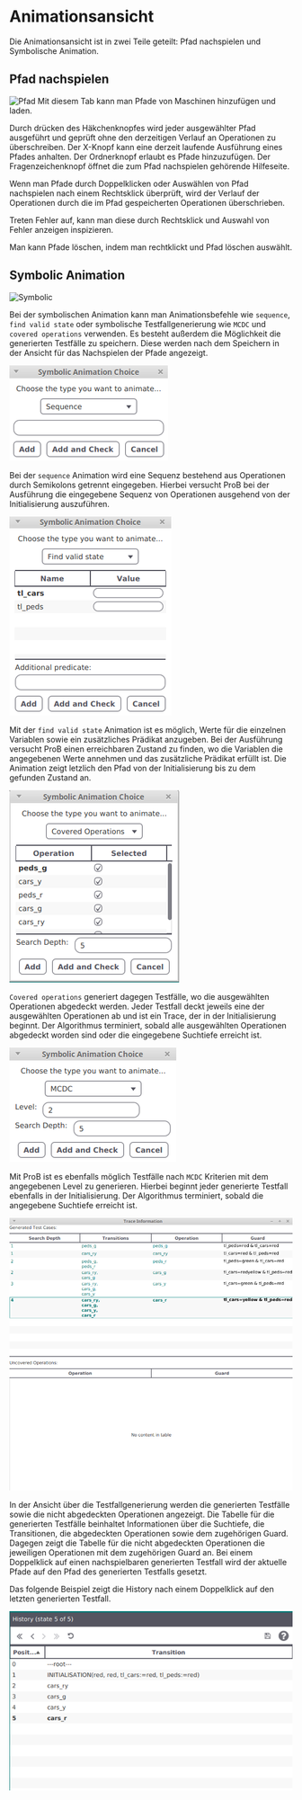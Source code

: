 # Animationsansicht
Die Animationsansicht ist in zwei Teile geteilt: Pfad nachspielen und Symbolische Animation.
## <a id="Trace"> Pfad nachspielen </a>
![Pfad](../screenshots/Animation/Replay.png)
Mit diesem Tab kann man Pfade von Maschinen hinzufügen und laden.

Durch drücken des Häkchenknopfes wird jeder ausgewählter Pfad ausgeführt und geprüft ohne den derzeitigen Verlauf an Operationen zu überschreiben. Der X-Knopf kann eine derzeit laufende Ausführung eines Pfades anhalten. Der Ordnerknopf erlaubt es Pfade hinzuzufügen. Der Fragenzeichenknopf öffnet die zum Pfad nachspielen gehörende Hilfeseite.

Wenn man Pfade durch Doppelklicken oder Auswählen von Pfad nachspielen nach einem Rechtsklick überprüft, wird der Verlauf der Operationen durch die im Pfad gespeicherten Operationen überschrieben.

Treten Fehler auf, kann man diese durch Rechtsklick und Auswahl von Fehler anzeigen inspizieren.

Man kann Pfade löschen, indem man rechtklickt und Pfad löschen auswählt.
## <a id="Symbolic"> Symbolic Animation </a> 
![Symbolic](../screenshots/Animation/Symbolic.png)

Bei der symbolischen Animation kann man Animationsbefehle wie `sequence`, `find valid state` oder symbolische
Testfallgenerierung wie `MCDC` und `covered operations` verwenden. Es besteht außerdem die Möglichkeit die generierten
Testfälle zu speichern. Diese werden nach dem Speichern in der Ansicht für das Nachspielen der Pfade angezeigt.

![Sequence](../screenshots/Animation/Sequence.png)

Bei der `sequence` Animation wird eine Sequenz bestehend aus Operationen durch Semikolons getrennt eingegeben.
Hierbei versucht ProB bei der Ausführung die eingegebene Sequenz von Operationen ausgehend von der 
Initialisierung auszuführen.


![FindValidState](../screenshots/Animation/FindValidState.png)

Mit der `find valid state` Animation ist es möglich, Werte für die einzelnen Variablen sowie ein zusätzliches Prädikat
anzugeben. Bei der Ausführung versucht ProB einen erreichbaren Zustand zu finden, wo die Variablen die angegebenen Werte
annehmen und das zusätzliche Prädikat erfüllt ist. Die Animation zeigt letzlich den Pfad von der Initialisierung bis zu
dem gefunden Zustand an.

![CoveredOperations](../screenshots/Animation/CoveredOperations.png)

`Covered operations` generiert dagegen Testfälle, wo die ausgewählten Operationen abgedeckt werden. Jeder Testfall
deckt jeweils eine der ausgewählten Operationen ab und ist ein Trace, der in der Initialisierung beginnt. Der Algorithmus
terminiert, sobald alle ausgewählten Operationen abgedeckt worden sind oder die eingegebene Suchtiefe erreicht ist.


![MCDC](../screenshots/Animation/MCDC.png)

Mit ProB ist es ebenfalls möglich Testfälle nach `MCDC` Kriterien mit dem angegebenen Level zu generieren. Hierbei 
beginnt jeder generierte Testfall ebenfalls in der Initialisierung. Der Algorithmus terminiert, sobald die angegebene
Suchtiefe erreicht ist.


![TraceInformation](../screenshots/Animation/TraceInformation.png)

In der Ansicht über die Testfallgenerierung werden die generierten Testfälle sowie die nicht abgedeckten Operationen
angezeigt. Die Tabelle für die generierten Testfälle beinhaltet Informationen über die Suchtiefe, die Transitionen, die
abgedeckten Operationen sowie dem zugehörigen Guard. Dagegen zeigt die Tabelle für die nicht abgedeckten Operationen die
jeweiligen Operationen mit dem zugehörigen Guard an. Bei einem Doppelklick auf einen nachspielbaren generierten Testfall
wird der aktuelle Pfade auf den Pfad des generierten Testfalls gesetzt.

Das folgende Beispiel zeigt die History nach einem Doppelklick auf den letzten generierten Testfall.

![TestCaseGenerationUpdatedHistory](../screenshots/Animation/TestCaseGenerationUpdatedHistory.png)
